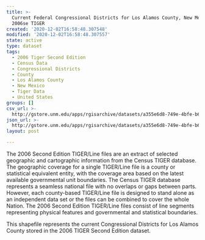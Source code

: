 ```yaml
---
title: >-
  Current Federal Congressional Districts for Los Alamos County, New Mexico,
  2006se TIGER
created: '2020-12-02T16:58:48.307548'
modified: '2020-12-02T16:58:48.307557'
state: active
type: dataset
tags:
  - 2006 Tiger Second Edition
  - Census Data
  - Congressional Districts
  - County
  - Los Alamos County
  - New Mexico
  - Tiger Data
  - United States
groups: []
csv_url: >-
  http://gstore.unm.edu/apps/rgisarchive/datasets/a355e6d8-749e-4bfe-b600-e1c14776c0e4/tgr2006se_losa_cdcu.derived.csv
json_url: >-
  http://gstore.unm.edu/apps/rgisarchive/datasets/a355e6d8-749e-4bfe-b600-e1c14776c0e4/tgr2006se_losa_cdcu.derived.json
layout: post

---
```

The 2006 Second Edition TIGER/Line files are an extract of selected geographic and cartographic information from the Census TIGER database.  The geographic coverage for a single TIGER/Line file is a county or statistical equivalent entity, with the coverage area based on the latest available governmental unit boundaries. The Census TIGER database represents a seamless national file with no overlaps or gaps between parts.  However, each county-based TIGER/Line file is designed to stand alone as an independent data set or the files can be combined to cover the whole Nation.  The 2006 Second Edition  TIGER/Line files consist of line segments representing physical features and governmental and statistical boundaries.  

This shapefile represents the current Congressional Districts for Los Alamos County stored in the 2006 TIGER Second Edition dataset.
